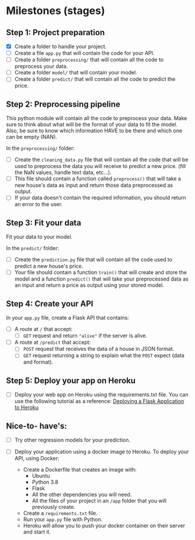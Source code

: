 # Milestones (stages)

## Step 1: Project preparation

- [x] Create a folder to handle your project.
- [ ] Create a file `app.py` that will contain the code for your API.
- [ ] Create a folder `preprocessing/` that will contain all the code to preprocess your data.
- [ ] Create a folder `model/` that will contain your model.
- [ ] Create a folder `predict/` that will contain all the code to predict the price.

## Step 2: Preprocessing pipeline

This python module will contain all the code to preprocess your data. Make sure to think about what will be the format of your data to fit the model.
Also, be sure to know which information HAVE to be there and which one can be empty (NAN).

In the `preprocessing/` folder:

- [ ] Create the `cleaning_data.py` file that will contain all the code that will be used to preprocess the data you will receive to predict a new price. (fill the NaN values, handle text data, etc...).
- [ ] This file should contain a function called `preprocess()` that will take a new house's data as input and return those data preprocessed as output.
- [ ] If your data doesn't contain the required information, you should return an error to the user.

## Step 3: Fit your data

Fit your data to your model.

In the `predict/` folder:

- [ ] Create the `prediction.py` file that will contain all the code used to predict a new house's price.
- [ ] Your file should contain a function `train()` that will create and store the model and a function `predict()` that will take your preprocessed data as an input and return a price as output using your stored model.

## Step 4: Create your API

In your `app.py` file, create a Flask API that contains:

- [ ] A route at `/` that accept:
  - [ ] `GET` request and return `"alive"` if the server is alive.
- [ ] A route at `/predict` that accept:
  - [ ] `POST` request that receives the data of a house in JSON format.
  - [ ] `GET` request returning a string to explain what the `POST` expect (data and format).

## Step 5: Deploy your app on Heroku

- [ ] Deploy your web app on Heroku using the requirements.txt file. You can use the following tutorial as a reference: [Deploying a Flask Application to Heroku](https://stackabuse.com/deploying-a-flask-application-to-heroku/)

## Nice-to- have's:

- [ ] Try other regression models for your prediction.
- [ ] Deploy your application using a docker image to Heroku. To deploy your API, using Docker:

  - Create a Dockerfile that creates an image with:
    - Ubuntu
    - Python 3.8
    - Flask
    - All the other dependencies you will need.
    - All the files of your project in an `/app` folder that you will previously create.
  - Create a `requirements.txt` file.
  - Run your `app.py` file with Python.
  - Heroku will allow you to push your docker container on their server and start it.
